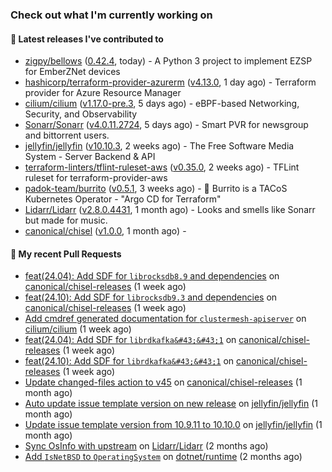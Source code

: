 ### Check out what I'm currently working on

#### 🔭 Latest releases I've contributed to

- [zigpy/bellows](https://github.com/zigpy/bellows) ([0.42.4](https://github.com/zigpy/bellows/releases/tag/0.42.4), today) - A Python 3 project to implement EZSP for EmberZNet devices
- [hashicorp/terraform-provider-azurerm](https://github.com/hashicorp/terraform-provider-azurerm) ([v4.13.0](https://github.com/hashicorp/terraform-provider-azurerm/releases/tag/v4.13.0), 1 day ago) - Terraform provider for Azure Resource Manager
- [cilium/cilium](https://github.com/cilium/cilium) ([v1.17.0-pre.3](https://github.com/cilium/cilium/releases/tag/v1.17.0-pre.3), 5 days ago) - eBPF-based Networking, Security, and Observability
- [Sonarr/Sonarr](https://github.com/Sonarr/Sonarr) ([v4.0.11.2724](https://github.com/Sonarr/Sonarr/releases/tag/v4.0.11.2724), 5 days ago) - Smart PVR for newsgroup and bittorrent users.
- [jellyfin/jellyfin](https://github.com/jellyfin/jellyfin) ([v10.10.3](https://github.com/jellyfin/jellyfin/releases/tag/v10.10.3), 2 weeks ago) - The Free Software Media System - Server Backend &amp; API
- [terraform-linters/tflint-ruleset-aws](https://github.com/terraform-linters/tflint-ruleset-aws) ([v0.35.0](https://github.com/terraform-linters/tflint-ruleset-aws/releases/tag/v0.35.0), 2 weeks ago) - TFLint ruleset for terraform-provider-aws
- [padok-team/burrito](https://github.com/padok-team/burrito) ([v0.5.1](https://github.com/padok-team/burrito/releases/tag/v0.5.1), 3 weeks ago) - 🌯 Burrito is a TACoS Kubernetes Operator - &#34;Argo CD for Terraform&#34;
- [Lidarr/Lidarr](https://github.com/Lidarr/Lidarr) ([v2.8.0.4431](https://github.com/Lidarr/Lidarr/releases/tag/v2.8.0.4431), 1 month ago) - Looks and smells like Sonarr but made for music.
- [canonical/chisel](https://github.com/canonical/chisel) ([v1.0.0](https://github.com/canonical/chisel/releases/tag/v1.0.0), 1 month ago) - 

#### 🔨 My recent Pull Requests

- [feat(24.04): Add SDF for `librocksdb8.9` and dependencies](https://github.com/canonical/chisel-releases/pull/401) on [canonical/chisel-releases](https://github.com/canonical/chisel-releases) (1 week ago)
- [feat(24.10): Add SDF for `librocksdb9.3` and dependencies](https://github.com/canonical/chisel-releases/pull/400) on [canonical/chisel-releases](https://github.com/canonical/chisel-releases) (1 week ago)
- [Add cmdref generated documentation for `clustermesh-apiserver`](https://github.com/cilium/cilium/pull/36205) on [cilium/cilium](https://github.com/cilium/cilium) (1 week ago)
- [feat(24.04): Add SDF for `librdkafka&#43;&#43;1`](https://github.com/canonical/chisel-releases/pull/399) on [canonical/chisel-releases](https://github.com/canonical/chisel-releases) (1 week ago)
- [feat(24.10): Add SDF for `librdkafka&#43;&#43;1`](https://github.com/canonical/chisel-releases/pull/398) on [canonical/chisel-releases](https://github.com/canonical/chisel-releases) (1 week ago)
- [Update changed-files action to v45](https://github.com/canonical/chisel-releases/pull/383) on [canonical/chisel-releases](https://github.com/canonical/chisel-releases) (1 month ago)
- [Auto update issue template version on new release](https://github.com/jellyfin/jellyfin/pull/12893) on [jellyfin/jellyfin](https://github.com/jellyfin/jellyfin) (1 month ago)
- [Update issue template version from 10.9.11 to 10.10.0](https://github.com/jellyfin/jellyfin/pull/12882) on [jellyfin/jellyfin](https://github.com/jellyfin/jellyfin) (1 month ago)
- [Sync OsInfo with upstream](https://github.com/Lidarr/Lidarr/pull/5163) on [Lidarr/Lidarr](https://github.com/Lidarr/Lidarr) (2 months ago)
- [Add `IsNetBSD` to `OperatingSystem`](https://github.com/dotnet/runtime/pull/108630) on [dotnet/runtime](https://github.com/dotnet/runtime) (2 months ago)
